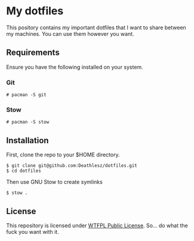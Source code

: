 # My dotfiles

This pository contains my important dotfiles that I want to share between my machines. You can use them however you want.

## Requirements

Ensure you have the following installed on your system.

### Git

```
# pacman -S git
```

### Stow

```
# pacman -S stow
```

## Installation

First, clone the repo to your $HOME directory.

```
$ git clone git@github.com:Deathlesz/dotfiles.git
$ cd dotfiles
```

Then use GNU Stow to create symlinks

```
$ stow .
```

## License

This repository is licensed under [WTFPL Public License](LICENSE). So... do what the fuck you want with it.
